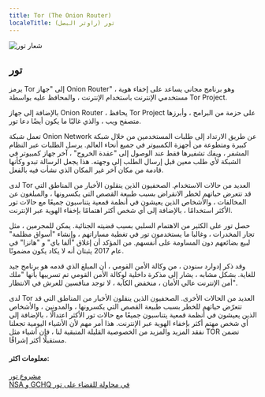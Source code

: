 ```yaml
---
title: Tor (The Onion Router)
localeTitle: تور (راوتر البصل)
---
```

![شعار تور](https://upload.wikimedia.org/wikipedia/commons/thumb/1/15/Tor-logo-2011-flat.svg/2000px-Tor-logo-2011-flat.svg.png)

## تور

يرمز Tor إلى "جهاز Onion Router" ، وهو برنامج مجاني يساعد على إخفاء هوية مستخدمي الإنترنت باستخدام الإنترنت ، والمحافظ عليه بواسطة Tor Project.

بالإضافة إلى جهاز Onion Router ، يحافظ Tor Project على حزمة من البرامج ، وأبرزها متصفح ويب ، والذي غالبًا ما يكون أيضًا دعا تور.

تعمل شبكة Onion Network عن طريق الارتداد إلى طلبات المستخدمين من خلال شبكة كبيرة ومتطوعة من أجهزة الكمبيوتر في جميع أنحاء العالم. يرسل الطلبات عبر النظام المشفر ، ويفك تشفيرها فقط عند الوصول إلى "عقدة الخروج" ، آخر جهاز كمبيوتر في الشبكة لأي طلب معين قبل إرسال الطلب إلى وجهته. هذا يجعل الرسالة تبدو وكأنها قادمة من مكان آخر غير المكان الذي نشأت فيه بالفعل.

لدى Tor العديد من حالات الاستخدام. الصحفيون الذين ينقلون الأخبار من المناطق التي قد تتعرض حياتهم لخطر الانقراض بسبب طبيعة القصص التي يكسرونها ، والمبلغون عن المخالفات ، والأشخاص الذين يعيشون في أنظمة قمعية يتناسبون جميعًا مع حالات تور الأكثر استخدامًا ، بالإضافة إلى أي شخص أكثر اهتمامًا بإخفاء الهوية عبر الإنترنت.

حصل تور على الكثير من الاهتمام السلبي بسبب قضيته الجنائية. يمكن للمجرمين ، مثل تجار المخدرات ، وغالبا ما يستخدمون تور في تغطية مساراتهم ، وإنشاء "أسواق مظلمة" لبيع بضائعهم دون المساومة على أنفسهم. من المؤكد أن إغلاق "ألفا باي" و "هانزا" في عام 2017 يثبتان أنه لا يكاد يكون مضمونًا.

وقد ذكر إدوارد سنودن ، من وكالة الأمن القومي ، أن المبلغ الذي قدمه هو برنامج جيد للغاية. بشكل مشابه ، يشار إلى مذكرة داخلية لوكالة الأمن القومي تم تسريبها بأنها "ملك أمن الإنترنت عالي الأمان ، منخفض الكآبة ، لا توجد منافسين للعرش في الانتظار".

لدى Tor العديد من الحالات الأخرى. الصحفيون الذين ينقلون الأخبار من المناطق التي قد تتعرّض حياتهم للخطر بسبب طبيعة القصص التي يكسرونها ، والمدونين ، والأشخاص الذين يعيشون في أنظمة قمعية يتناسبون جميعًا مع حالات تور الأكثر اعتدالًا ، بالإضافة إلى أي شخص مهتم أكثر بإخفاء الهوية عبر الإنترنت. هذا أمر مهم لأن الأشياء اليومية تجعلنا نفقد المزيد والمزيد من الخصوصية القليلة المتبقية لنا ، فإن أشياء مثل TOR تضمن مستقبلًا أكثر إشراقًا.

#### معلومات اكثر:

[مشروع تور](https://www.torproject.org)  
[NSA و GCHQ في محاولة للقضاء على تور](https://www.theguardian.com/world/2013/oct/04/nsa-gchq-attack-tor-network-encryption)